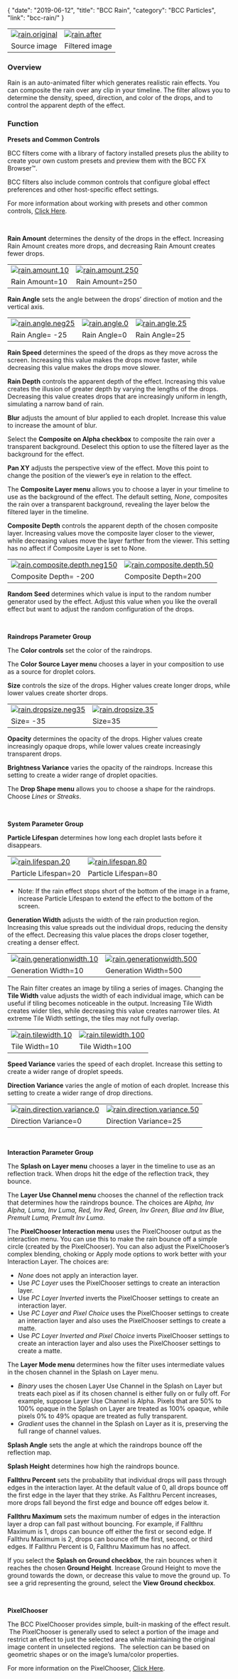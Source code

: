 {
"date": "2019-06-12",
"title": "BCC Rain",
"category": "BCC Particles",
"link": "bcc-rain/"
}

 

|  |  |
| --- | --- |
| [![rain.original](https://borisfx-com-res.cloudinary.com/image/upload//documentation/continuum/uploads/2013/06/rain.original.jpg)](https://borisfx-com-res.cloudinary.com/image/upload//documentation/continuum/uploads/2013/06/rain.original.jpg) | [![rain.after](https://borisfx-com-res.cloudinary.com/image/upload//documentation/continuum/uploads/2013/06/rain.after_.jpg)](https://borisfx-com-res.cloudinary.com/image/upload//documentation/continuum/uploads/2013/06/rain.after_.jpg) |
| Source image | Filtered image |


### Overview


Rain is an auto-animated filter which generates realistic rain effects. You can composite the rain over any clip in your timeline. The filter allows you to determine the density, speed, direction, and color of the drops, and to control the apparent depth of the effect.


### Function


**Presets and Common Controls**


BCC filters come with a library of factory installed presets plus the ability to create your own custom presets and preview them with the BCC FX Browser™.


BCC filters also include common controls that configure global effect preferences and other host-specific effect settings.


For more information about working with presets and other common controls, [Click Here](/documentation/continuum/bcc-common-controls/).

 


**Rain Amount** determines the density of the drops in the effect. Increasing Rain Amount creates more drops, and decreasing Rain Amount creates fewer drops.




|  |  |
| --- | --- |
| [![rain.amount.10](https://borisfx-com-res.cloudinary.com/image/upload//documentation/continuum/uploads/2013/06/rain.amount.10.jpg)](https://borisfx-com-res.cloudinary.com/image/upload//documentation/continuum/uploads/2013/06/rain.amount.10.jpg) | [![rain.amount.250](https://borisfx-com-res.cloudinary.com/image/upload//documentation/continuum/uploads/2013/06/rain.amount.250.jpg)](https://borisfx-com-res.cloudinary.com/image/upload//documentation/continuum/uploads/2013/06/rain.amount.250.jpg) |
| Rain Amount=10 | Rain Amount=250 |


**Rain Angle** sets the angle between the drops’ direction of motion and the vertical axis.




|  |  |  |
| --- | --- | --- |
| [![rain.angle.neg25](https://borisfx-com-res.cloudinary.com/image/upload//documentation/continuum/uploads/2013/06/rain.angle_.neg25.jpg)](https://borisfx-com-res.cloudinary.com/image/upload//documentation/continuum/uploads/2013/06/rain.angle_.neg25.jpg) | [![rain.angle.0](https://borisfx-com-res.cloudinary.com/image/upload//documentation/continuum/uploads/2013/06/rain.angle_.0.jpg)](https://borisfx-com-res.cloudinary.com/image/upload//documentation/continuum/uploads/2013/06/rain.angle_.0.jpg) | [![rain.angle.25](https://borisfx-com-res.cloudinary.com/image/upload//documentation/continuum/uploads/2013/06/rain.angle_.25.jpg)](https://borisfx-com-res.cloudinary.com/image/upload//documentation/continuum/uploads/2013/06/rain.angle_.25.jpg) |
| Rain Angle= -25 | Rain Angle=0 | Rain Angle=25 |


**Rain Speed** determines the speed of the drops as they move across the screen. Increasing this value makes the drops move faster, while decreasing this value makes the drops move slower.


**Rain Depth** controls the apparent depth of the effect. Increasing this value creates the illusion of greater depth by varying the lengths of the drops. Decreasing this value creates drops that are increasingly uniform in length, simulating a narrow band of rain.


**Blur** adjusts the amount of blur applied to each droplet. Increase this value to increase the amount of blur.


Select the **Composite** **on Alpha checkbox** to composite the rain over a transparent background. Deselect this option to use the filtered layer as the background for the effect.


**Pan XY** adjusts the perspective view of the effect. Move this point to change the position of the viewer’s eye in relation to the effect.


The **Composite Layer menu** allows you to choose a layer in your timeline to use as the background of the effect. The default setting, *None*, composites the rain over a transparent background, revealing the layer below the filtered layer in the timeline.


**Composite Depth** controls the apparent depth of the chosen composite layer. Increasing values move the composite layer closer to the viewer, while decreasing values move the layer farther from the viewer. This setting has no affect if Composite Layer is set to None.




|  |  |
| --- | --- |
| [![rain.composite.depth.neg150](https://borisfx-com-res.cloudinary.com/image/upload//documentation/continuum/uploads/2013/06/rain.composite.depth_.neg150.jpg)](https://borisfx-com-res.cloudinary.com/image/upload//documentation/continuum/uploads/2013/06/rain.composite.depth_.neg150.jpg) | [![rain.composite.depth.50](https://borisfx-com-res.cloudinary.com/image/upload//documentation/continuum/uploads/2013/06/rain.composite.depth_.50.jpg)](https://borisfx-com-res.cloudinary.com/image/upload//documentation/continuum/uploads/2013/06/rain.composite.depth_.50.jpg) |
| Composite Depth= -200 | Composite Depth=200 |


**Random** **Seed** determines which value is input to the random number generator used by the effect. Adjust this value when you like the overall effect but want to adjust the random configuration of the drops.


 


**Raindrops Parameter Group**


The **Color controls** set the color of the raindrops.


The **Color Source Layer menu** chooses a layer in your composition to use as a source for droplet colors.


**Size** controls the size of the drops. Higher values create longer drops, while lower values create shorter drops.




|  |  |
| --- | --- |
| [![rain.dropsize.neg35](https://borisfx-com-res.cloudinary.com/image/upload//documentation/continuum/uploads/2013/06/rain.dropsize.neg35.jpg)](https://borisfx-com-res.cloudinary.com/image/upload//documentation/continuum/uploads/2013/06/rain.dropsize.neg35.jpg) | [![rain.dropsize.35](https://borisfx-com-res.cloudinary.com/image/upload//documentation/continuum/uploads/2013/06/rain.dropsize.35.jpg)](https://borisfx-com-res.cloudinary.com/image/upload//documentation/continuum/uploads/2013/06/rain.dropsize.35.jpg) |
| Size= -35 | Size=35 |


**Opacity** determines the opacity of the drops. Higher values create increasingly opaque drops, while lower values create increasingly transparent drops.


**Brightness Variance** varies the opacity of the raindrops. Increase this setting to create a wider range of droplet opacities.


The **Drop Shape menu** allows you to choose a shape for the raindrops. Choose *Lines* or *Streaks*.


 


**System Parameter Group**


**Particle Lifespan** determines how long each droplet lasts before it disappears.




|  |  |
| --- | --- |
| [![rain.lifespan.20](https://borisfx-com-res.cloudinary.com/image/upload//documentation/continuum/uploads/2013/06/rain.lifespan.20.jpg)](https://borisfx-com-res.cloudinary.com/image/upload//documentation/continuum/uploads/2013/06/rain.lifespan.20.jpg) | [![rain.lifespan.80](https://borisfx-com-res.cloudinary.com/image/upload//documentation/continuum/uploads/2013/06/rain.lifespan.80.jpg)](https://borisfx-com-res.cloudinary.com/image/upload//documentation/continuum/uploads/2013/06/rain.lifespan.80.jpg) |
| Particle Lifespan=20 | Particle Lifespan=80 |


* Note: If the rain effect stops short of the bottom of the image in a frame, increase Particle Lifespan to extend the effect to the bottom of the screen.


**Generation Width** adjusts the width of the rain production region. Increasing this value spreads out the individual drops, reducing the density of the effect. Decreasing this value places the drops closer together, creating a denser effect.




|  |  |
| --- | --- |
| [![rain.generationwidth.10](https://borisfx-com-res.cloudinary.com/image/upload//documentation/continuum/uploads/2013/06/rain.generationwidth.10.jpg)](https://borisfx-com-res.cloudinary.com/image/upload//documentation/continuum/uploads/2013/06/rain.generationwidth.10.jpg) | [![rain.generationwidth.500](https://borisfx-com-res.cloudinary.com/image/upload//documentation/continuum/uploads/2013/06/rain.generationwidth.500.jpg)](https://borisfx-com-res.cloudinary.com/image/upload//documentation/continuum/uploads/2013/06/rain.generationwidth.500.jpg) |
| Generation Width=10 | Generation Width=500 |


The Rain filter creates an image by tiling a series of images. Changing the **Tile Width** value adjusts the width of each individual image, which can be useful if tiling becomes noticeable in the output. Increasing Tile Width creates wider tiles, while decreasing this value creates narrower tiles. At extreme Tile Width settings, the tiles may not fully overlap.




|  |  |
| --- | --- |
| [![rain.tilewidth.10](https://borisfx-com-res.cloudinary.com/image/upload//documentation/continuum/uploads/2013/06/rain.tilewidth.10.jpg)](https://borisfx-com-res.cloudinary.com/image/upload//documentation/continuum/uploads/2013/06/rain.tilewidth.10.jpg) | [![rain.tilewidth.100](https://borisfx-com-res.cloudinary.com/image/upload//documentation/continuum/uploads/2013/06/rain.tilewidth.100.jpg)](https://borisfx-com-res.cloudinary.com/image/upload//documentation/continuum/uploads/2013/06/rain.tilewidth.100.jpg) |
| Tile Width=10 | Tile Width=100 |


**Speed Variance** varies the speed of each droplet. Increase this setting to create a wider range of droplet speeds.


**Direction Variance** varies the angle of motion of each droplet. Increase this setting to create a wider range of drop directions.




|  |  |
| --- | --- |
| [![rain.direction.variance.0](https://borisfx-com-res.cloudinary.com/image/upload//documentation/continuum/uploads/2013/06/rain.direction.variance.0.jpg)](https://borisfx-com-res.cloudinary.com/image/upload//documentation/continuum/uploads/2013/06/rain.direction.variance.0.jpg) | [![rain.direction.variance.50](https://borisfx-com-res.cloudinary.com/image/upload//documentation/continuum/uploads/2013/06/rain.direction.variance.50.jpg)](https://borisfx-com-res.cloudinary.com/image/upload//documentation/continuum/uploads/2013/06/rain.direction.variance.50.jpg) |
| Direction Variance=0 | Direction Variance=25 |


 


**Interaction Parameter Group**


The **Splash on Layer menu** chooses a layer in the timeline to use as an reflection track. When drops hit the edge of the reflection track, they bounce.


The **Layer Use Channel menu** chooses the channel of the reflection track that determines how the raindrops bounce. The choices are *Alpha, Inv Alpha, Luma, Inv Luma, Red, Inv Red, Green, Inv Green, Blue and Inv Blue, Premult Luma, Premult Inv Luma*.


The **PixelChooser Interaction menu** uses the PixelChooser output as the interaction menu. You can use this to make the rain bounce off a simple circle (created by the PixelChooser). You can also adjust the PixelChooser’s complex blending, choking or Apply mode options to work better with your Interaction Layer. The choices are:


* *None* does not apply an interaction layer.
* Use *PC Layer* uses the PixelChooser settings to create an interaction layer.
* Use *PC Layer Inverted* inverts the PixelChooser settings to create an interaction layer.
* Use *PC Layer* *and Pixel Choice* uses the PixelChooser settings to create an interaction layer and also uses the PixelChooser settings to create a matte.
* Use *PC Layer Inverted and Pixel Choice* inverts PixelChooser settings to create an interaction layer and also uses the PixelChooser settings to create a matte.


The **Layer Mode menu** determines how the filter uses intermediate values in the chosen channel in the Splash on Layer menu.


* *Binary* uses the chosen Layer Use Channel in the Splash on Layer but treats each pixel as if its chosen channel is either fully on or fully off. For example, suppose Layer Use Channel is Alpha. Pixels that are 50% to 100% opaque in the Splash on Layer are treated as 100% opaque, while pixels 0% to 49% opaque are treated as fully transparent.
* *Gradient* uses the channel in the Splash on Layer as it is, preserving the full range of channel values.


**Splash Angle** sets the angle at which the raindrops bounce off the reflection map.


**Splash Height** determines how high the raindrops bounce.


**Fallthru Percent** sets the probability that individual drops will pass through edges in the interaction layer. At the default value of 0, all drops bounce off the first edge in the layer that they strike. As Fallthru Percent increases, more drops fall beyond the first edge and bounce off edges below it.


**Fallthru Maximum** sets the maximum number of edges in the interaction layer a drop can fall past without bouncing. For example, if Fallthru Maximum is 1, drops can bounce off either the first or second edge. If Fallthru Maximum is 2, drops can bounce off the first, second, or third edges. If Fallthru Percent is 0, Fallthru Maximum has no affect.


If you select the **Splash on Ground checkbox**, the rain bounces when it reaches the chosen **Ground Height**. Increase Ground Height to move the ground towards the down, or decrease this value to move the ground up. To see a grid representing the ground, select the **View Ground checkbox**.


 


**PixelChooser**


The BCC PixelChooser provides simple, built-in masking of the effect result.  The PixelChooser is generally used to select a portion of the image and restrict an effect to just the selected area while maintaining the original image content in unselected regions.  The selection can be based on geometric shapes or on the image’s luma/color properties.


For more information on the PixelChooser, [Click Here](/documentation/continuum/bcc-pixel-chooser/).

 